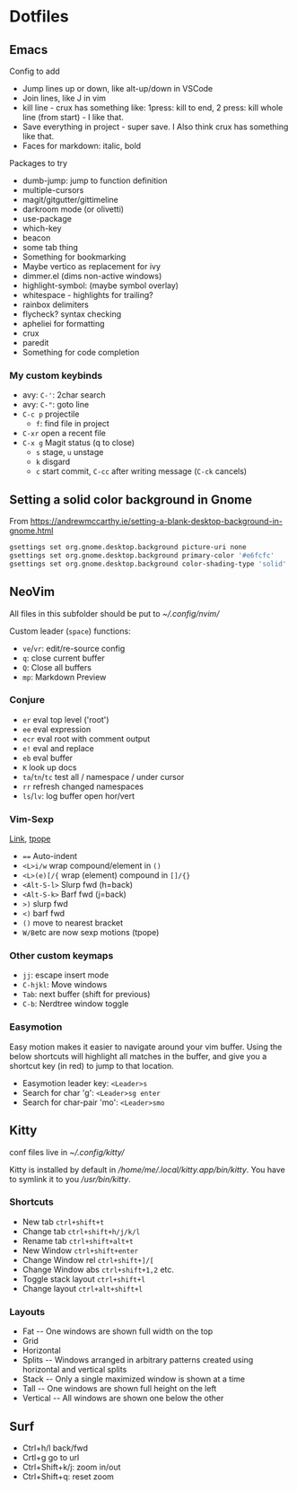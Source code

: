 # Dotfiles

## Emacs
Config to add
* Jump lines up or down, like alt-up/down in VSCode
* Join lines, like J in vim
* kill line - crux has something like: 1press: kill to end, 2 press: kill whole line (from start) - I like that. 
* Save everything in project - super save. I Also think crux has something like that.
* Faces for markdown: italic, bold

Packages to try
* dumb-jump: jump to function definition
* multiple-cursors
* magit/gitgutter/gittimeline
* darkroom mode (or olivetti)
* use-package
* which-key
* beacon
* some tab thing
* Something for bookmarking
* Maybe vertico as replacement for ivy
* dimmer.el (dims non-active windows)
* highlight-symbol:  (maybe symbol overlay)
* whitespace - highlights for trailing?
* rainbox delimiters
* flycheck? syntax checking
* apheliei for formatting
* crux 
* paredit
* Something for code completion

### My custom keybinds
* avy: `C-'`: 2char search
* avy: `C-"`: goto line
* `C-c p` projectile
  * `f`: find file in project
* `C-xr` open a recent file
* `C-x g` Magit status (q to close)
  * `s` stage, `u` unstage
  * `k` disgard
  * `c` start commit, `C-cc` after writing message (`C-ck` cancels)

## Setting a solid color background in Gnome

From https://andrewmccarthy.ie/setting-a-blank-desktop-background-in-gnome.html

```bash
gsettings set org.gnome.desktop.background picture-uri none
gsettings set org.gnome.desktop.background primary-color '#e6fcfc'
gsettings set org.gnome.desktop.background color-shading-type 'solid'
```

## NeoVim
All files in this subfolder should be put to _~/.config/nvim/_

Custom leader (`space`) functions:

* `ve`/`vr`: edit/re-source config
* `q`: close current buffer
* `Q`: Close all buffers
* `mp`: Markdown Preview

### Conjure
* `er` eval top level ('root')
* `ee` eval expression
* `ecr` eval root with comment output
* `e!` eval and replace
* `eb` eval buffer
* `K` look up docs
* `ta`/`tn`/`tc` test all / namespace / under cursor
* `rr` refresh changed namespaces
* `ls`/`lv`: log buffer open hor/vert

### Vim-Sexp
[Link](https://github.com/guns/vim-sexp), [tpope](https://github.com/tpope/vim-sexp-mappings-for-regular-people)

* `==` Auto-indent
* `<L>i/w` wrap compound/element in `()`
* `<L>(e)[/{` wrap (element) compound in `[]/{}`
* `<Alt-S-l>` Slurp fwd (h=back)
* `<Alt-S-k>` Barf fwd (j=back)
* `>)` slurp fwd
* `<)` barf fwd
* `()` move to nearest bracket
* `W/B`etc are now sexp motions (tpope)

### Other custom keymaps
* `jj`: escape insert mode
* `C-hjkl`: Move windows
* `Tab`: next buffer (shift for previous)
* `C-b`: Nerdtree window toggle

### Easymotion
Easy motion makes it easier to navigate around your vim buffer. Using the below shortcuts will highlight all matches in the buffer, and give you a shortcut key (in red) to jump to that location.

* Easymotion leader key: `<Leader>s`
* Search for char 'g': `<Leader>sg enter`
* Search for char-pair 'mo': `<Leader>smo`

## Kitty
conf files live in _~/.config/kitty/_

Kitty is installed by default in _/home/me/.local/kitty.app/bin/kitty_. You have to symlink it to you _/usr/bin/kitty_.

### Shortcuts
* New tab `ctrl+shift+t`
* Change tab `ctrl+shift+h/j/k/l`
* Rename tab `ctrl+shift+alt+t`
* New Window `ctrl+shift+enter`
* Change Window rel `ctrl+shift+]/[`
* Change Window abs `ctrl+shift+1,2` etc.
* Toggle stack layout `ctrl+shift+l`
* Change layout `ctrl+alt+shift+l`

### Layouts
* Fat -- One windows are shown full width on the top
* Grid
* Horizontal
* Splits -- Windows arranged in arbitrary patterns created using horizontal and vertical splits
* Stack -- Only a single maximized window is shown at a time
* Tall -- One windows are shown full height on the left
* Vertical -- All windows are shown one below the other

## Surf
* Ctrl+h/l back/fwd
* Crtl+g go to url
* Ctrl+Shift+k/j: zoom in/out
* Ctrl+Shift+q: reset zoom

